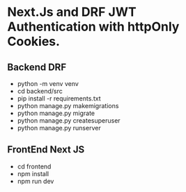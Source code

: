 # Next.Js and DRF JWT Authentication with httpOnly Cookies.

## Backend DRF
- python -m venv venv
- cd backend/src
- pip install -r requirements.txt
- python manage.py makemigrations
- python manage.py migrate
- python manage.py createsuperuser
- python manage.py runserver


## FrontEnd Next JS
- cd frontend
- npm install
- npm run dev
